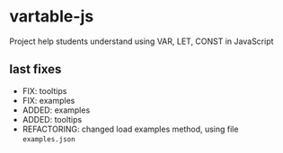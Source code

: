 # vartable-js

Project help students understand using VAR, LET, CONST in JavaScript

## last fixes

- FIX: tooltips
- FIX: examples
- ADDED: examples 
- ADDED: tooltips
- REFACTORING: changed load examples method, using file `examples.json` 